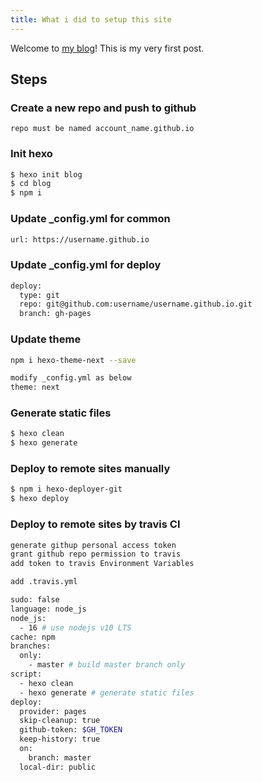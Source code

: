 ```yaml
---
title: What i did to setup this site
---
```

Welcome to [my blog](zhaowenhui.tech)!  This is my very first post.

## Steps

### Create a new repo and push to github

```
repo must be named account_name.github.io
```

### Init hexo

``` bash
$ hexo init blog
$ cd blog
$ npm i
```
### Update _config.yml for common
``` bash
url: https://username.github.io
``` 

### Update _config.yml for deploy
``` bash
deploy:
  type: git
  repo: git@github.com:username/username.github.io.git
  branch: gh-pages
``` 
### Update theme
``` bash
npm i hexo-theme-next --save
```
``` bash
modify _config.yml as below
theme: next
``` 
### Generate static files

``` bash
$ hexo clean
$ hexo generate
```

### Deploy to remote sites manually
``` bash
$ npm i hexo-deployer-git
$ hexo deploy
```

### Deploy to remote sites by travis CI
``` bash
generate githup personal access token
grant github repo permission to travis
add token to travis Environment Variables
```
``` bash
add .travis.yml 

sudo: false
language: node_js
node_js:
  - 16 # use nodejs v10 LTS
cache: npm
branches:
  only:
    - master # build master branch only
script:
  - hexo clean
  - hexo generate # generate static files
deploy:
  provider: pages
  skip-cleanup: true
  github-token: $GH_TOKEN
  keep-history: true
  on:
    branch: master
  local-dir: public
```
